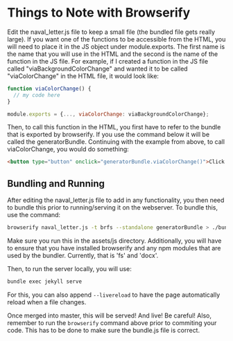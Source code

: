 # Things to Note with Browserify
Edit the naval\_letter.js file to keep a small file (the bundled file gets
really large). If you want one of the functions to be accessible from the HTML,
you will need to place it in the JS object under module.exports. The first name
is the name that you will use in the HTML and the second is the name of the
function in the JS file. For example, if I created a function in the JS file
called "viaBackgroundColorChange" and wanted it to be called "viaColorChange" in
the HTML file, it would look like:

```javascript
function viaColorChange() {
  // my code here
}

module.exports = {..., viaColorChange: viaBackgroundColorChange};
```

Then, to call this function in the HTML, you first have to refer to the bundle
that is exported by browserify. If you use the command below it will be called
the generatorBundle. Continuing with the example from above, to call
viaColorChange, you would do something:

```html
<button type="button" onclick="generatorBundle.viaColorChange()">Click here!</button>
```

## Bundling and Running
After editing the naval\_letter.js file to add in any functionality, you then
need to bundle this prior to running/serving it on the webserver. To bundle
this, use the command:

```bash
browserify naval_letter.js -t brfs --standalone generatorBundle > ./bundle.js
```

Make sure you run this in the assets/js directory. Additionally, you will have
to ensure that you have installed browserify and any npm modules that are used
by the bundler. Currently, that is 'fs' and 'docx'.

Then, to run the server locally, you will use: 

```bash
bundle exec jekyll serve
```

For this, you can also append `--livereload` to have the page automatically
reload when a file changes.

Once merged into master, this will be served! And live! Be careful! Also,
remember to run the `browserify` command above prior to commiting your code.
This has to be done to make sure the bundle.js file is correct.
